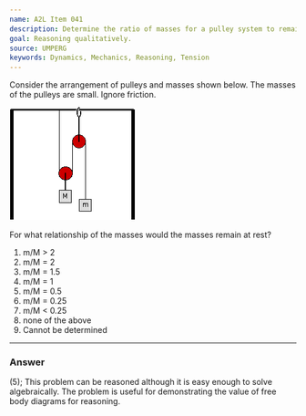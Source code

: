 ```yaml
---
name: A2L Item 041
description: Determine the ratio of masses for a pulley system to remain at rest.
goal: Reasoning qualitatively.
source: UMPERG
keywords: Dynamics, Mechanics, Reasoning, Tension
---
```


Consider the arrangement of pulleys and masses shown below.  The masses
of the pulleys are small.  Ignore friction.

![Item041_fig1.gif](../images/Item041_fig1.gif)

For what relationship of the masses would the masses remain at rest?

1. m/M > 2
2. m/M = 2
3. m/M = 1.5
4. m/M = 1
5. m/M = 0.5
6. m/M = 0.25
7. m/M < 0.25
8. none of the above
9. Cannot be determined


<hr/>

### Answer

(5); This problem can be reasoned although it is easy enough to solve algebraically. The problem is useful for demonstrating the value of free body diagrams for reasoning.
